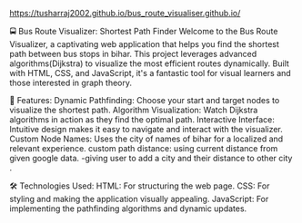 https://tusharraj2002.github.io/bus_route_visualiser.github.io/

🚍 Bus Route Visualizer: Shortest Path Finder
Welcome to the Bus Route Visualizer, a captivating web application that helps you find the shortest path between bus stops in bihar. This project leverages advanced algorithms(Dijkstra) to visualize the most efficient routes dynamically. Built with HTML, CSS, and JavaScript, it's a fantastic tool for visual learners and those interested in graph theory.

🌟 Features:
Dynamic Pathfinding: Choose your start and target nodes to visualize the shortest path.
Algorithm Visualization: Watch Dijkstra algorithms in action as they find the optimal path.
Interactive Interface: Intuitive design makes it easy to navigate and interact with the visualizer.
Custom Node Names: Uses the city of names of bihar for a localized and relevant experience.
custom path distance: using current distance from given google data.
-giving user to add a city and their distance to other city .

🛠️ Technologies Used:
HTML: For structuring the web page.
CSS: For styling and making the application visually appealing.
JavaScript: For implementing the pathfinding algorithms and dynamic updates.
